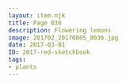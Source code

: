 ```yaml
---
layout: item.njk
title: Page 030
description: Flowering lemons
image: 201702_20170805_0036.jpg
date: 2017-03-01
ID: 2017-red-sketchbook
tags:  
- plants
---
```

